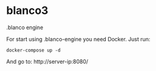 # blanco3
.blanco engine

For start using .blanco-engine you need Docker.
Just run:

```
docker-compose up -d
```
And go to:
http://server-ip:8080/